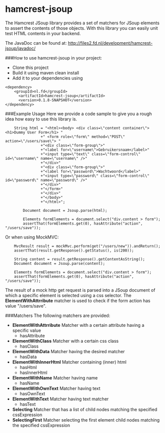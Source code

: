 hamcrest-jsoup
==============
The Hamcrest JSoup library provides a set of matchers for JSoup elements to assert the contents of those objects. With this library you can easily unit test HTML contents in your backend.   

The JavaDoc can be found at: http://files2.fd.nl/development/hamcrest-jsoup/javadoc/  

###How to use hamcrest-jsoup in your project:
- Clone this project 
- Build it using maven clean install 
- Add it to your dependencies using 
```
<dependency>
	<groupId>nl.fd</groupId>
      <artifactId>hamcrest-jsoup</artifactId>
      <version>0.1.8-SNAPSHOT</version>
</dependency>
```

###Example Usage
Here we provide a code sample to give you a rough idea how easy to use this library is.  
```
	String html = "<html><body> <div class=\"content container\"><h1>Dummy User Form</h1> "
                +" <form role=\"form\" method=\"POST\" action=\"/users/save\"> "
                +"<div class=\"form-group\">"
                +"<label for=\"username\">Gebruikersnaam</label>"
                +"<input type=\"text\" class=\"form-control\" id=\"username\" name=\"username\" />"
                +"</div>"
                +"<div class=\"form-group\">"
                +"<label for=\"password\">Wachtwoord</label>"
                +"<input type=\"password\" class=\"form-control\" id=\"password\" name=\"password\" />"
                +"</div>"
                +"</form>"
                +"</div>"
                +"</body>"
                +"</html>";
                
        Document document = Jsoup.parse(html);
        
        Elements formElements = document.select("div.content > form");
        assertThat(formElements.get(0), hasAttribute("action", "/users/save"));
```

Or when using MockMVC: 
```
	MvcResult result = mockMvc.perform(get("/users/new")).andReturn();
	assertThat(result.getResponse().getStatus(), is(200));
	
	String content = result.getResponse().getContentAsString();
	Document document = Jsoup.parse(content);
	
	Elements formElements = document.select("div.content > form");
	assertThat(formElements.get(0), hasAttribute("action", "/users/save"));
```

The result of a mock http get request is parsed into a JSoup document of which a specific element is selected using a css selector. The **ElementWithAttrribute** matcher is used to check if the form action has value "/users/save".  

###Matchers
The following matchers are provided: 
- **ElementWithAttrribute** Matcher with a certain attribute having a specific value
  - hasAttribute
- **ElementWithClass** Matcher with a certain css class 
  - hasClass 
- **ElementWithData** Matcher having the desired matcher 
  - hasData
- **ElementWithInnerHtml** Matcher containing (inner) html 
  - hasHtml
  - hasInnerHtml
- **ElementWithName** Matcher having name 
  - hasName 
- **ElementWithOwnText** Matcher having text  
  - hasOwnText 
- **ElementWithText** Matcher having text matcher 
  - hasText
- **Selecting** Matcher that has a list of child nodes matching the specified cssExpression  
- **SelectingFirst** Matcher selecting the first element child nodes matching the specified cssExpression
 

